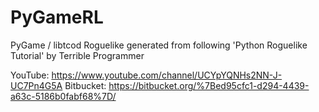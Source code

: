 # PyGameRL

PyGame / libtcod Roguelike generated from following 'Python Roguelike Tutorial' by Terrible Programmer

YouTube: https://www.youtube.com/channel/UCYpYQNHs2NN-J-UC7Pn4G5A
Bitbucket: https://bitbucket.org/%7Bed95cfc1-d294-4439-a63c-5186b0fabf68%7D/
